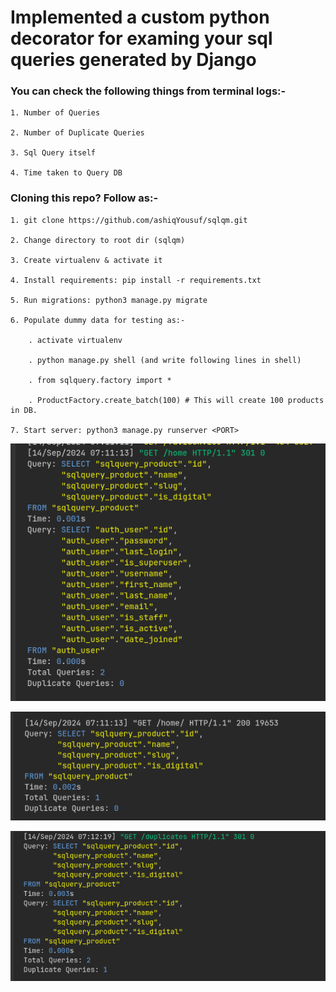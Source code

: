 # Implemented a custom python decorator for examing your sql queries generated by Django


### You can check the following things from terminal logs:-

    1. Number of Queries

    2. Number of Duplicate Queries

    3. Sql Query itself

    4. Time taken to Query DB


### Cloning this repo? Follow as:-

    1. git clone https://github.com/ashiqYousuf/sqlqm.git

    2. Change directory to root dir (sqlqm)

    3. Create virtualenv & activate it

    4. Install requirements: pip install -r requirements.txt

    5. Run migrations: python3 manage.py migrate

    6. Populate dummy data for testing as:-
        
        . activate virtualenv

        . python manage.py shell (and write following lines in shell)

        . from sqlquery.factory import *
        
        . ProductFactory.create_batch(100) # This will create 100 products in DB.

    7. Start server: python3 manage.py runserver <PORT> 


![alt text](image.png)


![alt text](image-1.png)


![alt text](image-2.png)


